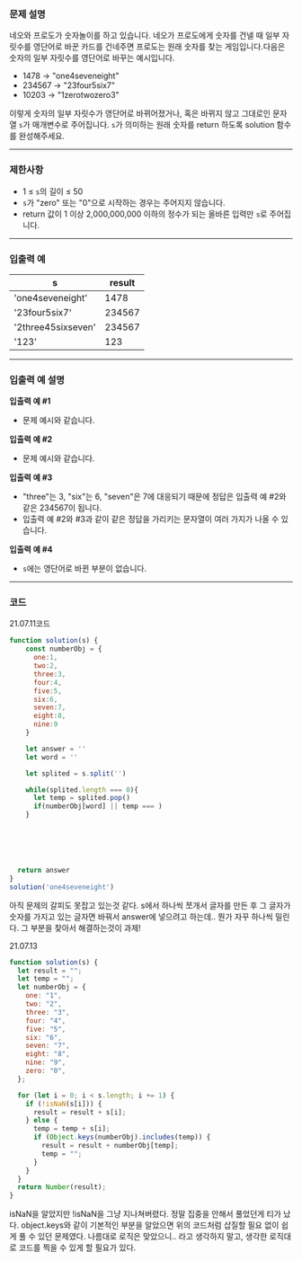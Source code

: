 ### **문제 설명**

네오와 프로도가 숫자놀이를 하고 있습니다. 네오가 프로도에게 숫자를 건넬 때 일부 자릿수를 영단어로 바꾼 카드를 건네주면 프로도는 원래 숫자를 찾는 게임입니다.다음은 숫자의 일부 자릿수를 영단어로 바꾸는 예시입니다.

- 1478 → "one4seveneight"
- 234567 → "23four5six7"
- 10203 → "1zerotwozero3"

이렇게 숫자의 일부 자릿수가 영단어로 바뀌어졌거나, 혹은 바뀌지 않고 그대로인 문자열 `s`가 매개변수로 주어집니다. `s`가 의미하는 원래 숫자를 return 하도록 solution 함수를 완성해주세요.

---

### 제한사항

- 1 ≤ `s`의 길이 ≤ 50
- `s`가 "zero" 또는 "0"으로 시작하는 경우는 주어지지 않습니다.
- return 값이 1 이상 2,000,000,000 이하의 정수가 되는 올바른 입력만 `s`로 주어집니다.

---

### 입출력 예

| s                  | result |
| ------------------ | ------ |
| 'one4seveneight'   | 1478   |
| '23four5six7'      | 234567 |
| '2three45sixseven' | 234567 |
| '123'              | 123    |

---

### 입출력 예 설명

**입출력 예 #1**

- 문제 예시와 같습니다.

**입출력 예 #2**

- 문제 예시와 같습니다.

**입출력 예 #3**

- "three"는 3, "six"는 6, "seven"은 7에 대응되기 때문에 정답은 입출력 예 #2와 같은 234567이 됩니다.
- 입출력 예 #2와 #3과 같이 같은 정답을 가리키는 문자열이 여러 가지가 나올 수 있습니다.

**입출력 예 #4**

- `s`에는 영단어로 바뀐 부분이 없습니다.

---

### 코드

21.07.11코드

```jsx
function solution(s) {
    const numberObj = {
      one:1,
      two:2,
      three:3,
      four:4,
      five:5,
      six:6,
      seven:7,
      eight:8,
      nine:9
    }

    let answer = ''
    let word = ''

    let splited = s.split('')

    while(splited.length === 0){
      let temp = splited.pop()
      if(numberObj[word] || temp === )
    }






  return answer
}
solution('one4seveneight')
```

아직 문제의 갈피도 못잡고 있는것 같다. s에서 하나씩 쪼개서 글자를 만든 후 그 글자가 숫자를 가지고 있는 글자면 바꿔서 answer에 넣으려고 하는데.. 뭔가 자꾸 하나씩 밀린다. 그 부분을 찾아서 해결하는것이 과제!

21.07.13

```jsx
function solution(s) {
  let result = "";
  let temp = "";
  let numberObj = {
    one: "1",
    two: "2",
    three: "3",
    four: "4",
    five: "5",
    six: "6",
    seven: "7",
    eight: "8",
    nine: "9",
    zero: "0",
  };

  for (let i = 0; i < s.length; i += 1) {
    if (!isNaN(s[i])) {
      result = result + s[i];
    } else {
      temp = temp + s[i];
      if (Object.keys(numberObj).includes(temp)) {
        result = result + numberObj[temp];
        temp = "";
      }
    }
  }
  return Number(result);
}
```

isNaN을 알았지만 !isNaN을 그냥 지나쳐버렸다. 정말 집중을 안해서 풀었던게 티가 났다. object.keys와 같이 기본적인 부분을 알았으면 위의 코드처럼 삽질할 필요 없이 쉽게 풀 수 있던 문제였다. 나름대로 로직은 맞았으니.. 라고 생각하지 말고, 생각한 로직대로 코드를 찍을 수 있게 할 필요가 있다.

